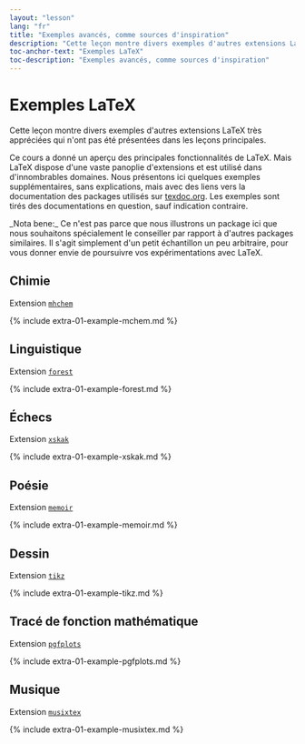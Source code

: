 ```yaml
---
layout: "lesson"
lang: "fr"
title: "Exemples avancés, comme sources d'inspiration"
description: "Cette leçon montre divers exemples d'autres extensions LaTeX très appréciées qui n'ont pas été présentées dans les leçons principales."
toc-anchor-text: "Exemples LaTeX"
toc-description: "Exemples avancés, comme sources d'inspiration"
---
```


# Exemples LaTeX

<span class="summary">Cette leçon montre divers exemples d'autres extensions LaTeX très appréciées qui n'ont pas été présentées dans les leçons principales.</span>

Ce cours a donné un aperçu des principales fonctionnalités de LaTeX.
Mais LaTeX dispose d'une vaste panoplie d'extensions et est utilisé
dans d'innombrables domaines. Nous présentons ici quelques exemples
supplémentaires, sans explications, mais avec des liens vers la documentation
des packages utilisés sur [texdoc.org](https://texdoc.org). Les exemples
sont tirés des documentations en question, sauf indication contraire.


<p class="hint">_Nota bene:_ Ce n'est pas parce que nous illustrons un package ici que
nous souhaitons spécialement le conseiller par rapport à d'autres packages
similaires. Il s'agit simplement d'un petit échantillon un peu arbitraire,
pour vous donner envie de poursuivre vos expérimentations avec LaTeX.</p>

## Chimie

Extension [`mhchem`](https://texdoc.org/pkg/mhchem)

{% include extra-01-example-mchem.md %}

## Linguistique

Extension [`forest`](https://texdoc.org/pkg/forest)

{% include extra-01-example-forest.md %}

## Échecs

<!-- not 2017 -->
Extension [`xskak`](https://texdoc.org/pkg/xskak)

{% include extra-01-example-xskak.md %}


## Poésie

Extension [`memoir`](https://texdoc.org/pkg/memoir)

{% include extra-01-example-memoir.md %}


## Dessin

<!-- not 2017 -->
Extension [`tikz`](https://texdoc.org/pkg/tikz)


{% include extra-01-example-tikz.md %}



## Tracé de fonction mathématique

Extension [`pgfplots`](https://texdoc.org/pkg/pgfplots)


{% include extra-01-example-pgfplots.md %}



## Musique

Extension [`musixtex`](https://texdoc.org/pkg/musixtex)


{% include extra-01-example-musixtex.md %}
